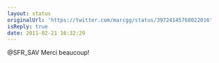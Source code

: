 ```yaml
---
layout: status
originalUrl: 'https://twitter.com/marcgg/status/39724145768022016'
isReply: true
date: 2011-02-21 16:32:29
---
```


@SFR_SAV Merci beaucoup!
